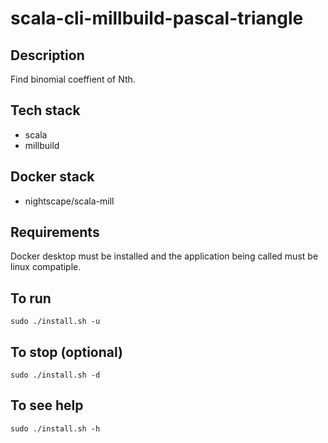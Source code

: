 # scala-cli-millbuild-pascal-triangle

## Description
Find binomial coeffient of Nth.

## Tech stack
- scala
- millbuild

## Docker stack
- nightscape/scala-mill

## Requirements
Docker desktop must be installed and the application
being called must be linux compatiple.

## To run
`sudo ./install.sh -u`

## To stop (optional)
`sudo ./install.sh -d`

## To see help
`sudo ./install.sh -h`

